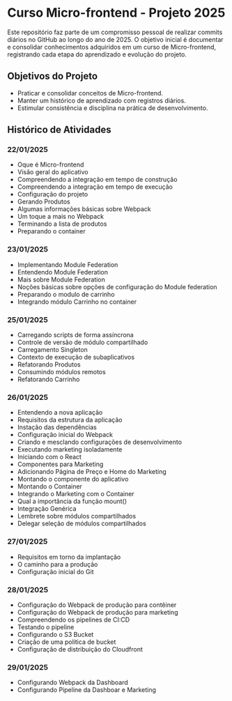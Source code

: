 # Curso Micro-frontend - Projeto 2025

Este repositório faz parte de um compromisso pessoal de realizar commits diários no GitHub ao longo do ano de 2025. O objetivo inicial é documentar e consolidar conhecimentos adquiridos em um curso de Micro-frontend, registrando cada etapa do aprendizado e evolução do projeto.

## Objetivos do Projeto
- Praticar e consolidar conceitos de Micro-frontend.
- Manter um histórico de aprendizado com registros diários.
- Estimular consistência e disciplina na prática de desenvolvimento.

## Histórico de Atividades

### 22/01/2025
- Oque é Micro-frontend
- Visão geral do aplicativo
- Compreendendo a integração em tempo de construção
- Compreendendo a integração em tempo de execução
- Configuração do projeto
- Gerando Produtos
- Algumas informações básicas sobre Webpack
- Um toque a mais no Webpack
- Terminando a lista de produtos
- Preparando o container

### 23/01/2025
- Implementando Module Federation
- Entendendo Module Federation
- Mais sobre Module Federation
- Noções básicas sobre opções de configuração do Module federation
- Preparando o modulo de carrinho
- Integrando módulo Carrinho no container

### 25/01/2025
- Carregando scripts de forma assíncrona
- Controle de versão de módulo compartilhado
- Carregamento Singleton
- Contexto de execução de subaplicativos
- Refatorando Produtos
- Consumindo módulos remotos
- Refatorando Carrinho

### 26/01/2025
- Entendendo a nova aplicação
- Requisitos da estrutura da aplicação
- Instação das dependências
- Configuração inicial do Webpack
- Criando e mesclando configurações de desenvolvimento
- Executando marketing isoladamente
- Iniciando com o React
- Componentes para Marketing
- Adicionando Página de Preço e Home do Marketing
- Montando o componente do aplicativo
- Montando o Container
- Integrando o Marketing com o Container
- Qual a importância da função mount()
- Integração Genérica
- Lembrete sobre módulos compartilhados
- Delegar seleção de módulos compartilhados

### 27/01/2025
- Requisitos em torno da implantação
- O caminho para a produção
- Configuração inicial do Git

### 28/01/2025
- Configuração do Webpack de produção para contêiner
- Configuração do Webpack de produção para marketing
- Compreendendo os pipelines de CI:CD
- Testando o pipeline
- Configurando o S3 Bucket
- Criação de uma política de bucket
- Configuração de distribuição do Cloudfront

### 29/01/2025
- Configurando Webpack da Dashboard
- Configurando Pipeline da Dashboar e Marketing